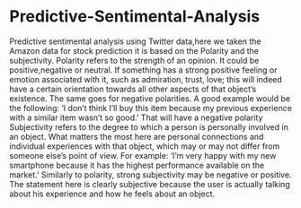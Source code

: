 # Predictive-Sentimental-Analysis
Predictive sentimental analysis using Twitter data,here we taken the Amazon data for stock prediction it is based on the Polarity and the subjectivity. Polarity refers to the strength of an opinion. It could be positive,negative or neutral. If something has a strong positive feeling or emotion associated with it, such as admiration, trust, love; this will indeed have a certain orientation towards all other aspects of that object’s existence. The same goes for negative polarities. A good example would be the following: ‘I don’t think I’ll buy this item because my previous experience with a similar item wasn’t so good.’ That will have a negative polarity Subjectivity refers to the degree to which a person is personally involved in an object. What matters the most here are personal connections and individual experiences with that object, which may or may not differ from someone else’s point of view. For example: ‘I’m very happy with my new smartphone because it has the highest performance available on the market.’ Similarly to polarity, strong subjectivity may be negative or positive. The statement here is clearly subjective because the user is actually talking about his experience and how he feels about an object.
